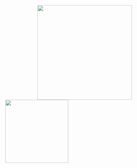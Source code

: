 <div id="header" align="center">
  <img src="https://media2.giphy.com/media/WSBeyxvC1jH496xQGA/200w.webp?cid=ecf05e47ysxy8bs9v98y807esva6w20pkiot1coz6iherm2a&rid=200w.webp&ct=s" width="300"/>
</div>
<div>
  <img src="https://i.ibb.co/cgjPM56/LI-Logo.png" width="200"/>
</div>

